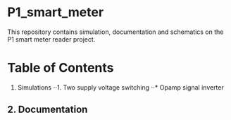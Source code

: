 # P1_smart_meter
This repository contains simulation, documentation and schematics on the P1 smart meter reader project.

# Table of Contents
1. Simulations
⋅⋅1. Two supply voltage switching
 ⋅⋅* Opamp signal inverter
## 2. Documentation
